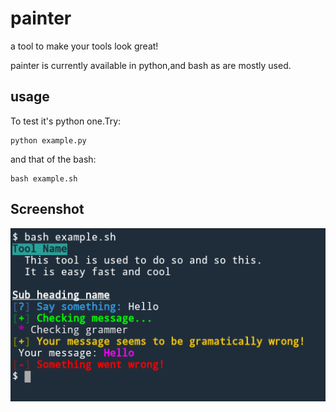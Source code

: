 # painter
a tool to make your tools look great!

painter is currently available in python,and bash as are mostly used.

## usage
To test it's python one.Try:
```
python example.py
```
and that of the bash:
```
bash example.sh
```
## Screenshot
![Screenshot1](screenshots/example.png)
